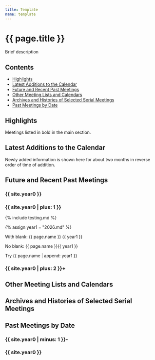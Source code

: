 ```yaml
---
title: Template
name: template
---
```


<head>
  <link rel="stylesheet" href="assets/style.css">
</head>

# {{ page.title }}

Brief description

## Contents

- [Highlights](#highlights)
- [Latest Additions to the Calendar](#latest-additions-to-the-calendar)
- [Future and Recent Past Meetings](#future-and-recent-past-meetings)
- [Other Meeting Lists and Calendars](#other-meeting-lists-and-calendars)
- [Archives and Histories of Selected Serial Meetings](#archives-and-histories-of-selected-serial-meetings)
- [Past Meetings by Date](#past-meetings-by-date)

## Highlights

Meetings listed in bold in the main section.

## Latest Additions to the Calendar

Newly added information is shown here for about two months in reverse order of time of addition.

## Future and Recent Past Meetings

### {{ site.year0 }}

### {{ site.year0 | plus: 1 }}

{% include testing.md %}

{% assign year1 = "2026.md" %}

With blank: {{ page.name }} {{ year1 }}

No blank:  {{ page.name }}{{ year1 }}

Try {{ page.name | append: year1 }}

### {{ site.year0 | plus: 2 }}+

## Other Meeting Lists and Calendars

## Archives and Histories of Selected Serial Meetings

## Past Meetings by Date

### {{ site.year0 | minus: 1 }}-

### {{ site.year0 }}
